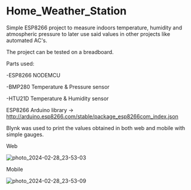 # Home_Weather_Station
Simple ESP8266 project to measure indoors temperature, humidity and atmospheric pressure to later use said values in other projects like automated AC's.

The project can be tested on a breadboard.

Parts used:

-ESP8266 NODEMCU

-BMP280 Temperature & Pressure sensor

-HTU21D Temperature & Humidity sensor 


ESP8266 Arduino library -> http://arduino.esp8266.com/stable/package_esp8266com_index.json

Blynk was used to print the values obtained in both web and mobile with simple gauges.

Web

![photo_2024-02-28_23-53-03](https://github.com/Zerker-TF/Home_Weather_Station/assets/84744670/6d02f6c5-4bd4-4554-9337-ac9b79cd7d47)


Mobile

![photo_2024-02-28_23-53-09](https://github.com/Zerker-TF/Home_Weather_Station/assets/84744670/b6165030-dc29-481c-a07d-49ac9c89e19d)
